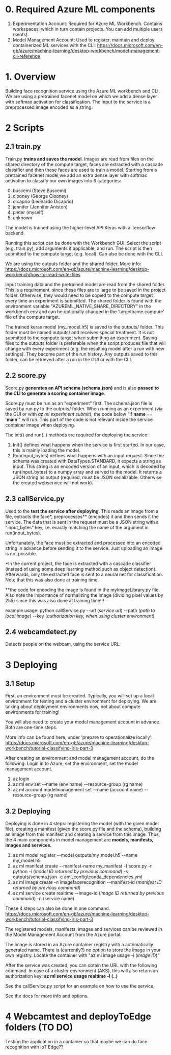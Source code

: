 # 0. Required Azure ML components

1. Experimentation Account: Required for Azure ML Workbench. Contains workspaces, which in turn contain projects. You can add multiple users (seats).
2. Model Management Account: Used to register, maintain and deploy containerized ML services with the CLI: https://docs.microsoft.com/en-gb/azure/machine-learning/desktop-workbench/model-management-cli-reference

# 1. Overview

Building face recognition service using the Azure ML workbench and CLI. We are using a pretrained facenet model on which we add a dense layer with softmax activation for classification. The input to the service is a preprocessed image encoded as a string. 

# 2 Scripts

## 2.1 train.py

Train.py **trains and saves the model**. Images are read from files on the shared directory of the compute target, faces are extracted with a cascade classifier and then these faces are used to train a model. Starting from a pretrained facenet model,we add an extra dense layer with softmax activation to classify our own images into 6 categories:

0. buscemi (Steve Buscemi)
1. clooney (George Clooney)
2. dicaprio (Leonardo Dicaprio)
3. jennifer (Jennifer Aniston)
4. pieter (myself)
5. unknown

The model is trained using the higher-level API Keras with a Tensorflow backend.

Running this script can be done with the Workbench GUI. Select the script (e.g. train.py), add arguments if applicable, and run. The script is then submitted to the compute target (e.g. local). Can also be done with the CLI.

We are using the outputs folder and the shared folder. More info:   https://docs.microsoft.com/en-gb/azure/machine-learning/desktop-workbench/how-to-read-write-files

Input training data and the pretrained model are read from the shared folder. This is a requirement, since these files are to large to be saved in the project folder. Otherwise, they would need to be copied to the compute target every time an experiment is submitted. The shared folder is found with the environment variable "AZUREML_NATIVE_SHARE_DIRECTORY" in the workbench env and can be optionally changed in the 'targetname.compute' file of the compute target.

The trained keras model (my_model.h5) is saved to the outputs/ folder. This folder must be named outputs/ and receives special treatment. It is not submitted to the compute target when submitting an experiment. Saving files to the outputs folder is preferable when the script produces file that will change with every experiment (e.g. the resulting model after a run with new settings). They become part of the run history. Any outputs saved to this folder, can be retrieved after a run in the GUI or with the CLI.

## 2.2 score.py

Score.py **generates an API schema (schema.json)** and is also **passed to the CLI to generate a scoring container image**.

Score.py must be run as an "experiment" first. The schema.json file is saved by run.py to the outputs/ folder. When running as an experiment (via the GUI or with *az ml experiment submit*), the code below "if __name__ == '__main__'" will run. This part of the code is not relevant inside the service container image when deploying.

The init() and run(..) methods are required for deploying the service:
1. Init() defines what happens when the service is first started. In our case, this is mainly loading the model.
2. Run(input_bytes) defines what happens with an input request. Since the schema was created with DataTypes.STANDARD, it expects a string as input. This string is an encoded version of an input, which is decoded by run(input_bytes) to a numpy array and served to the model. It returns a JSON string as output (required, must be JSON serializable. Otherwise the created webservice will not work).

## 2.3 callService.py

Used to the **test the service after deploying**. This reads an image from a file, extracts the face*, preprocesses** (encodes) it and then sends it the service. The data that is sent in the request must be a JSON string with a "input_bytes" key, i.e. exactly matching the name of the argument in run(input_bytes).

Unfortunately, the face must be extracted and processed into an encoded string in advance before sending it to the service. Just uploading an image is not possible. 

*In the current project, the face is extracted with a cascade classifier (instead of using some deep learning method such as object detection). Afterwards, only the extracted face is sent to a neural net for classification. Note that this was also done at training time.

**the code for encoding the image is found in the myImageLibrary.py file. Also note the importance of normalizing the image (dividing pixel values by 255) since this was also done at training time!!!

example usage: python callService.py --url (*service url*) --path (*path to local image*) --key (*authorization key, when using cluster environment*)

## 2.4 webcamdetect.py

Detects people on the webcam, using the service URL. 

# 3 Deploying

## 3.1 Setup 

First, an environment must be created. Typically, you will set up a local environment for testing and a cluster environment for deploying. We are talking about deployment environments now, not about compute environments for training! 

You will also need to create your model management account in advance. Both are one-time steps.

More info can be found here, under 'prepare to operationalize locally': https://docs.microsoft.com/en-gb/azure/machine-learning/desktop-workbench/tutorial-classifying-iris-part-3

After creating an environment and model management account, do the following: Login in to Azure, set the environment, set the model management account.

1. az login
2. az ml env set --name (env name) --resource-group (rg name)
3. az ml account modelmanagement set --name (account name) --resource-group (rg name)

## 3.2 Deploying

Deploying is done in 4 steps: registering the model (with the given model file), creating a manifest (given the score.py file and the schema), building an image from this manifest and creating a service from this image. Thus, the 4 main components in model management are **models, manifests, images and services.**

1. az ml model register --model outputs/my_model.h5 --name my_model.h5
2. az ml manifest create --manifest-name my_manifest -f score.py -r python -i (*model ID returned by previous command*) -s outputs/schema.json -c aml_config\conda_dependencies.yml 
3. az ml image create -n imagefacerecognition --manifest-id (*manifest ID returned by previous command*)
4. az ml service create realtime --image-id (*Image ID returned by previous command*) -n (service name)

These 4 steps can also be done in one command. https://docs.microsoft.com/en-gb/azure/machine-learning/desktop-workbench/tutorial-classifying-iris-part-3

The registered models, manifests, images and services can be reviewed in the Model Management Account from the Azure portal.

The image is stored in an Azure container registry with a automatically generated name. There is (currently?) no option to store the image in your own registry. Locate the container with "az ml image usage -i (*image ID*)"

After the service was created, you can obtain the URL with the following command. In case of a cluster environment (AKS), this will also return an authorization key: **az ml service usage realtime -i (..)**

See the callService.py script for an example on how to use the service.

See the docs for more info and options.

# 4 Webcamtest and deployToEdge folders (TO DO)

Testing the application in a container so that maybe we can do face recognition with IoT Edge??





